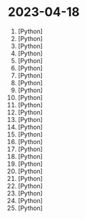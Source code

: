 # 2023-04-18

1. [](https://github.comundefined "This is an AI agent for Street Fighter II Champion Edition.") [Python]
2. [](https://github.comundefined "OpenAssistant is a chat-based assistant that understands tasks, can interact with third-party systems, and retrieve information dynamically to do so.") [Python]
3. [](https://github.comundefined "An experimental open-source attempt to make GPT-4 fully autonomous.") [Python]
4. [](https://github.comundefined "Bringing large-language models and chat to web browsers. Everything runs inside the browser with no server support.") [Python]
5. [](https://github.comundefined "اسکنر اختصاصی صفا صفری") [Python]
6. [](https://github.comundefined "Voice Assistant made as an experiment using Silero TTS + Vosk STT + Picovoice Porcupine + ChatGPT.") [Python]
7. [](https://github.comundefined "Reverse engineered ChatGPT API") [Python]
8. [](https://github.comundefined "A reverse engineered Python API wrapper for Quora's Poe, which provides free access to ChatGPT, GPT-4, and Claude.") [Python]
9. [](https://github.comundefined "Code to accompany A Method for Animating Children's Drawings of the Human Figure") [Python]
10. [](https://github.comundefined "🐫 CAMEL: Communicative Agents for “Mind” Exploration of Large Scale Language Model Society") [Python]
11. [](https://github.comundefined "⚡LLM Zoo is a project that provides data, models, and evaluation benchmark for large language models.⚡") [Python]
12. [](https://github.comundefined "❤️ The best icons for your personal dashboard.") [Python]
13. [](https://github.comundefined "the best one out there (yet again)") [Python]
14. [](https://github.comundefined "Collection of Open Source Projects Related to GPT，GPT相关开源项目合集🚀、精选🔥🔥") [Python]
15. [](https://github.comundefined "so-vits-svc fork with realtime support, improved interface and more features.") [Python]
16. [](https://github.comundefined "AutoBound automatically computes upper and lower bounds on functions.") [Python]
17. [](https://github.comundefined "Nightly release of ControlNet 1.1") [Python]
18. [](https://github.comundefined "⚡ Automating scientific workflows with AI ⚡") [Python]
19. [](https://github.comundefined "DeepFaceLab is the leading software for creating deepfakes.") [Python]
20. [](https://github.comundefined "Python Telegram bot api.") [Python]
21. [](https://github.comundefined "The simplest, fastest repository for training/finetuning medium-sized GPTs.") [Python]
22. [](https://github.comundefined "A starting point for developing your own plug-in for Auto-GPT") [Python]
23. [](https://github.comundefined "🤖 State-of-the-art, production ready bots made mega-easy, so you don't have to build them from scratch 🤯 Create a bot, now 🫵") [Python]
24. [](https://github.comundefined "🎨 Diagram as Code for prototyping cloud system architectures") [Python]
25. [](https://github.comundefined "潘多拉，一个不只是命令行的ChatGPT。") [Python]
